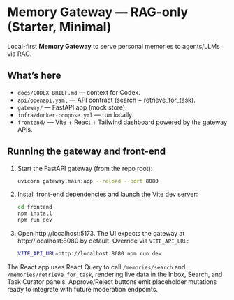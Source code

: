 # Memory Gateway — RAG-only (Starter, Minimal)

Local-first **Memory Gateway** to serve personal memories to agents/LLMs via RAG.

## What’s here
- `docs/CODEX_BRIEF.md` — context for Codex.
- `api/openapi.yaml` — API contract (search + retrieve_for_task).
- `gateway/` — FastAPI app (mock store).
- `infra/docker-compose.yml` — run locally.
- `frontend/` — Vite + React + Tailwind dashboard powered by the gateway APIs.

## Running the gateway and front-end

1. Start the FastAPI gateway (from the repo root):
   ```bash
   uvicorn gateway.main:app --reload --port 8080
   ```
2. Install front-end dependencies and launch the Vite dev server:
   ```bash
   cd frontend
   npm install
   npm run dev
   ```
3. Open http://localhost:5173. The UI expects the gateway at http://localhost:8080 by default. Override via `VITE_API_URL`:
   ```bash
   VITE_API_URL=http://localhost:8080 npm run dev
   ```

The React app uses React Query to call `/memories/search` and `/memories/retrieve_for_task`, rendering live data in the Inbox, Search, and Task Curator panels. Approve/Reject buttons emit placeholder mutations ready to integrate with future moderation endpoints.
